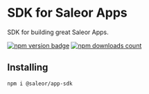 # SDK for Saleor Apps

SDK for building great Saleor Apps.

<div>

  [![npm version badge](https://img.shields.io/npm/v/@saleor/app-sdk)](https://www.npmjs.com/package/@saleor/app-sdk)
  [![npm downloads count](https://img.shields.io/npm/dt/@saleor/app-sdk)](https://www.npmjs.com/package/@saleor/app-sdk)

</div>

## Installing

```bash
npm i @saleor/app-sdk
```